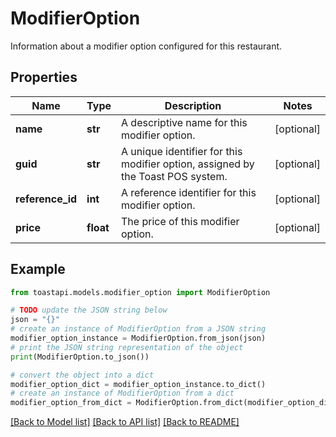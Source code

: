 # ModifierOption

Information about a modifier option configured for this restaurant. 

## Properties

Name | Type | Description | Notes
------------ | ------------- | ------------- | -------------
**name** | **str** | A descriptive name for this modifier option.  | [optional] 
**guid** | **str** | A unique identifier for this modifier option, assigned by the Toast POS system.  | [optional] 
**reference_id** | **int** | A reference identifier for this modifier option.  | [optional] 
**price** | **float** | The price of this modifier option.  | [optional] 

## Example

```python
from toastapi.models.modifier_option import ModifierOption

# TODO update the JSON string below
json = "{}"
# create an instance of ModifierOption from a JSON string
modifier_option_instance = ModifierOption.from_json(json)
# print the JSON string representation of the object
print(ModifierOption.to_json())

# convert the object into a dict
modifier_option_dict = modifier_option_instance.to_dict()
# create an instance of ModifierOption from a dict
modifier_option_from_dict = ModifierOption.from_dict(modifier_option_dict)
```
[[Back to Model list]](../README.md#documentation-for-models) [[Back to API list]](../README.md#documentation-for-api-endpoints) [[Back to README]](../README.md)


